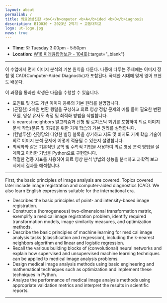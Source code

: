 ```yaml
---
layout: about
permalink: /
title: 의료영상진단 <b>C</b>omputer <b>A</b>ided <b>D</b>iagnosis
description: BIO030 • 2023년 2학기 • 교통대학교
logo: ut-logo.jpg
news: true
---
```


- **Time:** 화 Tuesday 3:00pm - 5:50pm
- **Location:** [W18 미래융합정보관 - 104호](https://naver.me/GSHd39rS){:target="\_blank"}

<!--
- **Discussion:** [Piazza](https://piazza.com/class/jqh4n6275r82yq){:target="\_blank"}
- **HW submission:** [Gradescope](https://www.gradescope.com/courses/36025){:target="\_blank"}
- **Online lectures:** The lectures will be live-streamed through [Panopto](https://scs.hosted.panopto.com/Panopto/Pages/Sessions/List.aspx?folderID=0f44b4d7-fb4e-49eb-b88d-a9d00125e1b3){:target="\_blank"}, recorded, and made available on [YouTube](https://www.youtube.com/playlist?list=PLoZgVqqHOumTY2CAQHL45tQp6kmDnDcqn){:target="\_blank"}.
- **Contact:** Students should ask all course-related questions on [Piazza](https://piazza.com/class/jqh4n6275r82yq){:target="\_blank"}, where you will also find announcements. For external enquiries, personal matters, or in emergencies, you can email us at *10708-instructor@cs.cmu.edu*.
-->

---

이 수업에서 먼저 이미지 분석의 기본 원칙을 다룬다. 나중에 다루는 주제에는 이미지 정합 및 CAD(Computer-Aided Diagnostic)가 포함된다. 국제한 시대에 맞게 영어 표현도 배운다.

이 과정을 통과한 학생은 다음을 수행할 수 있습니다.

- 포인트 및 강도 기반 이미지 등록의 기본 원리를 설명합니다.
- (균질한) 2차원 변환 행렬을 구성하고 의료 영상 정합 문제의 예를 들어 필요한 변환 모델, 영상 유사도 측정 및 최적화 방법을 식별합니다.
- k-nearest neighbors 알고리즘과 선형 및 로지스틱 회귀를 포함하여 의료 이미지 분석 작업(분류 및 회귀)을 위한 기계 학습의 기본 원리를 설명합니다.
- (컨벌루션) 신경망의 다양한 빌딩 블록을 상기하고 지도 및 비지도 기계 학습 기술이 의료 이미지 분석 문제에 어떻게 적용될 수 있는지 설명합니다.
- 최적화와 같은 기본적인 공학 및 수학적 기법을 사용하여 의료 영상 분석 방법을 설계하고 이러한 기법을 Python으로 구현합니다.
- 적절한 검증 지표를 사용하여 의료 영상 분석 방법의 성능을 분석하고 과학적 보고서에서 결과를 해석합니다.

---

First, the basic principles of image analysis are covered. Topics covered later include image registration and computer-aided diagnostics (CAD). We also learn English expressions suitable for the international era.

- Describes the basic principles of point- and intensity-based image registration.
- Construct a (homogeneous) two-dimensional transformation matrix, exemplify a medical image registration problem, identify required transformation models, image similarity measures, and optimization methods.
- Describe the basic principles of machine learning for medical image analysis tasks (classification and regression), including the k-nearest neighbors algorithm and linear and logistic regression.
- Recall the various building blocks of (convolutional) neural networks and explain how supervised and unsupervised machine learning techniques can be applied to medical image analysis problems.
- Design medical image analysis methods using basic engineering and mathematical techniques such as optimization and implement these techniques in Python.
- Analyze the performance of medical image analysis methods using appropriate validation metrics and interpret the results in scientific reports.

---
